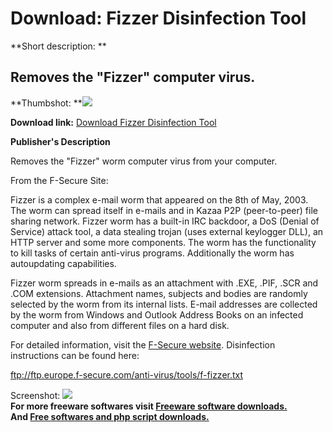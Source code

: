 # Download: Fizzer Disinfection Tool

**Short description: **

## Removes the "Fizzer" computer virus.

  
**Thumbshot: **![](http://www.freewarefiles.com/screenshot/nopic.gif)   
  
**Download link:** [Download Fizzer Disinfection Tool](http://freesoftwares.boysofts.com/Fizzer-Disinfection-Tool_program_6353.html)  
  

**Publisher's Description**  
  

Removes the "Fizzer" worm computer virus from your computer.

From the F-Secure Site:

Fizzer is a complex e-mail worm that appeared on the 8th of May, 2003. The
worm can spread itself in e-mails and in Kazaa P2P (peer-to-peer) file sharing
network. Fizzer worm has a built-in IRC backdoor, a DoS (Denial of Service)
attack tool, a data stealing trojan (uses external keylogger DLL), an HTTP
server and some more components. The worm has the functionality to kill tasks
of certain anti-virus programs. Additionally the worm has autoupdating
capabilities.

Fizzer worm spreads in e-mails as an attachment with .EXE, .PIF, .SCR and .COM
extensions. Attachment names, subjects and bodies are randomly selected by the
worm from its internal lists. E-mail addresses are collected by the worm from
Windows and Outlook Address Books on an infected computer and also from
different files on a hard disk.

For detailed information, visit the [F-Secure
website](http://www.f-secure.com/v-descs/fizzer.shtml). Disinfection
instructions can be found here:

[ftp://ftp.europe.f-secure.com/anti-virus/tools/f-fizzer.txt
](ftp://ftp.europe.f-secure.com/anti-virus/tools/f-fizzer.txt)

  
  
Screenshot: ![](http://www.freewarefiles.com/screenshot/nopic.gif)  
**For more freeware softwares visit [Freeware software downloads.](http://freesoftwares.boysofts.com/)**   
**And [Free softwares and php script downloads.](http://www.boysofts.com/)**

